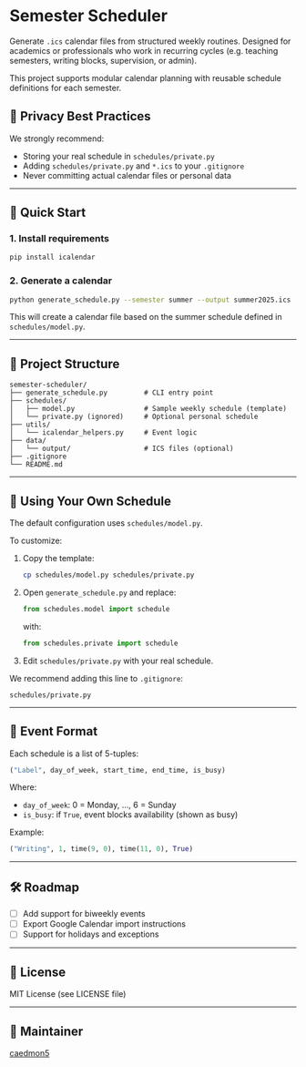 # Semester Scheduler

Generate `.ics` calendar files from structured weekly routines. Designed for academics or professionals who work in recurring cycles (e.g. teaching semesters, writing blocks, supervision, or admin).

This project supports modular calendar planning with reusable schedule definitions for each semester.

## 🔐 Privacy Best Practices

We strongly recommend:

- Storing your real schedule in `schedules/private.py`
- Adding `schedules/private.py` and `*.ics` to your `.gitignore`
- Never committing actual calendar files or personal data

---

## 🚀 Quick Start

### 1. Install requirements

```bash
pip install icalendar
```

### 2. Generate a calendar

```bash
python generate_schedule.py --semester summer --output summer2025.ics
```

This will create a calendar file based on the summer schedule defined in `schedules/model.py`.

---

## 📁 Project Structure

```text
semester-scheduler/
├── generate_schedule.py         # CLI entry point
├── schedules/
│   ├── model.py                 # Sample weekly schedule (template)
│   └── private.py (ignored)     # Optional personal schedule
├── utils/
│   └── icalendar_helpers.py     # Event logic
├── data/
│   └── output/                  # ICS files (optional)
├── .gitignore
└── README.md
```

---

## 🧩 Using Your Own Schedule

The default configuration uses `schedules/model.py`.

To customize:

1. Copy the template:

    ```bash
    cp schedules/model.py schedules/private.py
    ```

2. Open `generate_schedule.py` and replace:

    ```python
    from schedules.model import schedule
    ```

    with:

    ```python
    from schedules.private import schedule
    ```

3. Edit `schedules/private.py` with your real schedule.

We recommend adding this line to `.gitignore`:

```gitignore
schedules/private.py
```

---

## 📅 Event Format

Each schedule is a list of 5-tuples:

```python
("Label", day_of_week, start_time, end_time, is_busy)
```

Where:
- `day_of_week`: 0 = Monday, ..., 6 = Sunday
- `is_busy`: if `True`, event blocks availability (shown as busy)

Example:

```python
("Writing", 1, time(9, 0), time(11, 0), True)
```

---

## 🛠️ Roadmap

- [ ] Add support for biweekly events
- [ ] Export Google Calendar import instructions
- [ ] Support for holidays and exceptions

---

## 📝 License

MIT License (see LICENSE file)

---

## 👤 Maintainer

[caedmon5](https://github.com/caedmon5)
